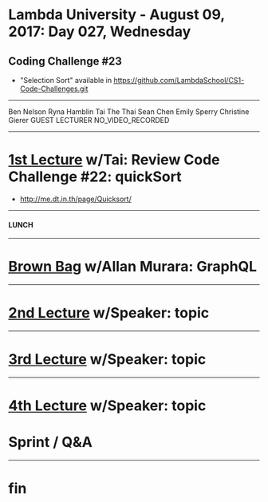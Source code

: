 # Lambda University - August 09, 2017: Day 027, Wednesday
## Coding Challenge #23
- "Selection Sort" available in https://github.com/LambdaSchool/CS1-Code-Challenges.git
***
Ben Nelson
Ryna Hamblin
Tai The Thai
Sean Chen
Emily Sperry
Christine Gierer
GUEST LECTURER
NO_VIDEO_RECORDED
***
# [1st Lecture](VIDEO_RECORDED_NOT_POSTED) w/Tai: Review Code Challenge #22: quickSort
- http://me.dt.in.th/page/Quicksort/

***
#### LUNCH
***
# [Brown Bag](VIDEO_RECORDED_NOT_POSTED) w/Allan Murara: GraphQL
***
# [2nd Lecture](VIDEO_RECORDED_NOT_POSTED) w/Speaker: topic
***
# [3rd Lecture](VIDEO_RECORDED_NOT_POSTED) w/Speaker: topic
***
# [4th Lecture](VIDEO_RECORDED_NOT_POSTED) w/Speaker: topic
# Sprint / Q&A
***
# fin
